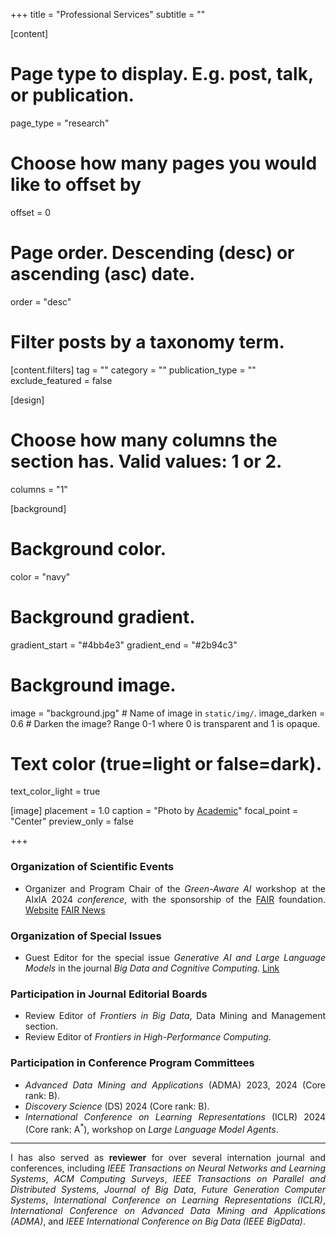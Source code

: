 +++
title = "Professional Services"
subtitle = ""


[content]
  # Page type to display. E.g. post, talk, or publication.
  page_type = "research"
  
  
  # Choose how many pages you would like to offset by
  offset = 0

  # Page order. Descending (desc) or ascending (asc) date.
  order = "desc"

  # Filter posts by a taxonomy term.
  [content.filters]
    tag = ""
    category = ""
    publication_type = ""
    exclude_featured = false

[design]
  # Choose how many columns the section has. Valid values: 1 or 2.
  columns = "1"


[background]
  # Background color.
  color = "navy"
  
  # Background gradient.
  gradient_start = "#4bb4e3"
  gradient_end = "#2b94c3"
  
  # Background image.
  image = "background.jpg"  # Name of image in `static/img/`.
  image_darken = 0.6  # Darken the image? Range 0-1 where 0 is transparent and 1 is opaque.

  # Text color (true=light or false=dark).
  text_color_light = true

[image]
placement = 1.0
caption = "Photo by [Academic](https://sourcethemes.com/academic/)"
focal_point = "Center"
preview_only = false

+++
<div style="text-align: justify">
<h3>Organization of Scientific Events</h3>
        <ul>
            <li>Organizer and Program Chair of the <em>Green-Aware AI</em> workshop at the AIxIA 2024 <em>conference</em>, with the sponsorship of the <a href="https://fondazione-fair.it/" target="_blank">FAIR</a> foundation. <a href="https://sites.google.com/view/greenawareai" target="_blank" class="btn btn-outline-primary my-1 mr-1 btn-sm"><i class="fa fa-globe mr-1"></i>Website</a> <a href="https://fondazione-fair.it/evento/green-aware-artificial-intelligence-methods-and-solutions-to-improve-ai-sustainability/" target="_blank" class="btn btn-outline-primary my-1 mr-1 btn-sm"><i class="fa fa-newspaper mr-1"></i>FAIR News</a>
</li></ul>

<h3>Organization of Special Issues</h3>
        <ul>
            <li>Guest Editor for the special issue <em>Generative AI and Large Language Models</em> in the journal <em>Big Data and Cognitive Computing</em>. <a href="https://www.mdpi.com/journal/BDCC/special_issues/1XP11D36SD" target="_blank" class="btn btn-outline-primary my-1 mr-1 btn-sm"><i class="fas fa-link mr-1"></i>Link</a>
</li></ul>

<h3>Participation in Journal Editorial Boards</h3>
        <ul>
            <li>Review Editor of <em>Frontiers in Big Data</em>, Data Mining and Management section.</li>
            <li>Review Editor of <em>Frontiers in High-Performance Computing</em>.</li>
        </ul>
        <h3>Participation in Conference Program Committees</h3>
        <ul>
            <li><em>Advanced Data Mining and Applications</em> (ADMA) 2023, 2024 (Core rank: B).</li>
            <li><em>Discovery Science</em> (DS) 2024 (Core rank: B).</li>
            <li><em>International Conference on Learning Representations</em> (ICLR) 2024 (Core rank: A<sup>*</sup>), workshop on <em>Large Language Model Agents</em>.</li>
        </ul>

----

I has also served as <strong>reviewer</strong> for over several internation journal and conferences, including *IEEE Transactions on Neural Networks and Learning Systems*, *ACM Computing Surveys*, *IEEE Transactions on Parallel and Distributed Systems*, *Journal of Big Data*, *Future Generation Computer Systems*, *International Conference on Learning Representations (ICLR)*, *International Conference on Advanced Data Mining and Applications (ADMA)*, and *IEEE International Conference on Big Data (IEEE BigData)*.

